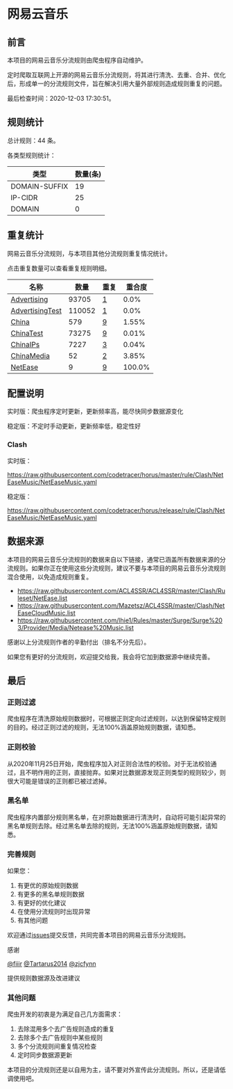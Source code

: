 # 网易云音乐

## 前言

本项目的网易云音乐分流规则由爬虫程序自动维护。

定时爬取互联网上开源的网易云音乐分流规则，将其进行清洗、去重、合并、优化后，形成单一的分流规则文件，旨在解决引用大量外部规则造成规则重复的问题。




最后检查时间：2020-12-03 17:30:51。

## 规则统计

总计规则：44 条。

各类型规则统计：

| 类型 | 数量(条) |
| ---- | ---- |
| DOMAIN-SUFFIX | 19 |
| IP-CIDR | 25 |
| DOMAIN | 0 |
## 重复统计

网易云音乐分流规则，与本项目其他分流规则重复情况统计。

点击重复数量可以查看重复规则明细。

| 名称 | 数量 | 重复 | 重合度 |
| ---- | ---- | ---- | ------ |
|  [Advertising](https://github.com/codetracer/horus/tree/master/rule/Clash/Advertising)    | 93705   | [1](https://github.com/codetracer/horus/tree/master/rule/Clash/NetEaseMusic/Repeat.list)   |   0.0% |
|  [AdvertisingTest](https://github.com/codetracer/horus/tree/master/rule/Clash/AdvertisingTest)    | 110052   | [1](https://github.com/codetracer/horus/tree/master/rule/Clash/NetEaseMusic/Repeat.list)   |   0.0% |
|  [China](https://github.com/codetracer/horus/tree/master/rule/Clash/China)    | 579   | [9](https://github.com/codetracer/horus/tree/master/rule/Clash/NetEaseMusic/Repeat.list)   |   1.55% |
|  [ChinaTest](https://github.com/codetracer/horus/tree/master/rule/Clash/ChinaTest)    | 73275   | [9](https://github.com/codetracer/horus/tree/master/rule/Clash/NetEaseMusic/Repeat.list)   |   0.01% |
|  [ChinaIPs](https://github.com/codetracer/horus/tree/master/rule/Clash/ChinaIPs)    | 7227   | [3](https://github.com/codetracer/horus/tree/master/rule/Clash/NetEaseMusic/Repeat.list)   |   0.04% |
|  [ChinaMedia](https://github.com/codetracer/horus/tree/master/rule/Clash/ChinaMedia)    | 52   | [2](https://github.com/codetracer/horus/tree/master/rule/Clash/NetEaseMusic/Repeat.list)   |   3.85% |
|  [NetEase](https://github.com/codetracer/horus/tree/master/rule/Clash/NetEase)    | 9   | [9](https://github.com/codetracer/horus/tree/master/rule/Clash/NetEaseMusic/Repeat.list)   |   100.0% |
## 配置说明

实时版：爬虫程序定时更新，更新频率高，能尽快同步数据源变化

稳定版：不定时手动更新，更新频率低，稳定性好

### Clash 
实时版：

https://raw.githubusercontent.com/codetracer/horus/master/rule/Clash/NetEaseMusic/NetEaseMusic.yaml

稳定版：

https://raw.githubusercontent.com/codetracer/horus/release/rule/Clash/NetEaseMusic/NetEaseMusic.yaml

## 数据来源

本项目的网易云音乐分流规则的数据来自以下链接，通常已涵盖所有数据来源的分流规则。如果你正在使用这些分流规则，建议不要与本项目的网易云音乐分流规则混合使用，以免造成规则重复。

- https://raw.githubusercontent.com/ACL4SSR/ACL4SSR/master/Clash/Ruleset/NetEase.list
- https://raw.githubusercontent.com/Mazetsz/ACL4SSR/master/Clash/NetEaseCloudMusic.list
- https://raw.githubusercontent.com/lhie1/Rules/master/Surge/Surge%203/Provider/Media/Netease%20Music.list


感谢以上分流规则作者的辛勤付出（排名不分先后）。

如果您有更好的分流规则，欢迎提交给我，我会将它加到数据源中继续完善。

## 最后

### 正则过滤

爬虫程序在清洗原始规则数据时，可根据正则定向过滤规则，以达到保留特定规则的目的。经过正则过滤的规则，无法100%涵盖原始规则数据，请知悉。

### 正则校验

从2020年11月25日开始，爬虫程序加入对正则合法性的校验。对于无法校验通过，且不明作用的正则，直接抛弃。如果对比数据源发现正则类型的规则较少，则很大可能是错误的正则都已被过滤掉。

### 黑名单

爬虫程序内置部分规则黑名单，在对原始数据进行清洗时，自动将可能引起异常的黑名单规则去除。经过黑名单去除的规则，无法100%涵盖原始规则数据，请知悉。

### 完善规则

如果您：

1. 有更优的原始规则数据
2. 有更多的黑名单规则数据
3. 有更好的优化建议
4. 在使用分流规则时出现异常
5. 有其他问题

欢迎通过[issues](https://github.com/codetracer/horus/issues/new)提交反馈，共同完善本项目的网易云音乐分流规则。

感谢

[@fiiir](https://github.com/fiiir) [@Tartarus2014](https://github.com/Tartarus2014) [@zjcfynn](https://github.com/zjcfynn) 

提供规则数据源及改进建议

### 其他问题

爬虫开发的初衷是为满足自己几方面需求：

1. 去除混用多个去广告规则造成的重复
2. 去除多个去广告规则中某些规则
3. 多个分流规则间重复情况检查
4. 定时同步数据源更新

本项目的分流规则还是以自用为主，请不要对外宣传此分流规则。所以，还是请低调使用吧。